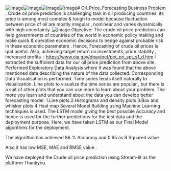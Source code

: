 ![image](https://github.com/RoshanBagchi/Oil_Price_Forecasting/assets/141212396/5b313a54-0c28-47d6-8117-254dd7ef1382)![image](https://github.com/RoshanBagchi/Oil_Price_Forecasting/assets/141212396/a6c96b4c-0e9f-42b2-ad3a-8454a0d8db0e)![image](https://github.com/RoshanBagchi/Oil_Price_Forecasting/assets/141212396/cb68ba49-8aae-43c4-88fa-42eadb65cd2b)![image](https://github.com/RoshanBagchi/Oil_Price_Forecasting/assets/141212396/72ec1774-613f-4724-a24d-3b860af553d9)# Oil_Price_Forecasting
Business Problem : Crude oil price prediction is challenging task in oil producing countries. its price is among most complex & tough to model because fluctuation between price of oil are mostly irregular , nonlinear and varies dynamically with high uncertainty.
![image](https://github.com/RoshanBagchi/Oil_Price_Forecasting/assets/141212396/e5f596aa-9f2a-45eb-b9a4-83baa33d571c)
Objective: The crude oil price prediction can help governments of countries of the world in economic policy making and make quick & operative economic decisions to hedge against probable risk in these economic parameters . Hence, Forecasting of crude oil prices is quit useful. Also, achieving target return on investments, price stability ,  increased profits.
:  https://www.eia.gov/dnav/pet/pet_pri_spt_s1_d.htm
I extracted the sufficient data for our oil price prediction from above site. 
Performed Exploratory Data Analysis where it was found that the above mentioned data describing the nature of the data collected.
Corresponding Data Visualisation is performed. Time series lends itself naturally to visualization. Line plots to visualize the time series are popular , but there is a suit of other plots that you can use more to learn about your problem. The more you learn and understand about the data you can develop better forecasting model. 
1.Line plots
2.Histograms and density plots
3.Box and whisker plots
4.Heat map 
Several Model Building using Machine Learning techniques is used. The LSTM model giving the best possible Accuracy and hence is used for the further predictions for the test data and the deployment purpose. 
Here, we have taken LSTM as our Final Model algorithms for the deployment.

The algorithm has achieved 86 % Accuracy and 0.85 as R Squared value

Also it has low MSE, MAE  and RMSE value .

We have deployed the Crude oil price prediction using Stream-lit as the platform
Thankyou. 



